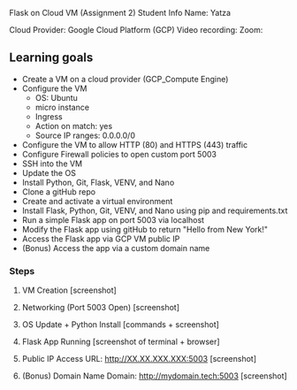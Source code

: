 Flask on Cloud VM (Assignment 2)
Student Info
Name: Yatza

Cloud Provider: Google Cloud Platform (GCP)
Video recording:
Zoom:
## Learning goals
- Create a VM on a cloud provider (GCP_Compute Engine)
- Configure the VM 
    - OS: Ubuntu
    - micro instance
    - Ingress
    - Action on match: yes
    - Source IP ranges: 0.0.0.0/0
- Configure the VM to allow HTTP (80) and HTTPS (443) traffic
- Configure Firewall policies to open custom port 5003
- SSH into the VM
- Update the OS
- Install Python, Git, Flask, VENV, and Nano
- Clone a gitHub repo
- Create and activate a virtual environment
- Install Flask, Python, Git, VENV, and Nano using pip and requirements.txt
- Run a simple Flask app on port 5003 via localhost
- Modify the Flask app using gitHub to return "Hello from New York!"
- Access the Flask app via GCP VM public IP
- (Bonus) Access the app via a custom domain name

### Steps
1. VM Creation
[screenshot]

2. Networking (Port 5003 Open)
[screenshot]

3. OS Update + Python Install
[commands + screenshot]

4. Flask App Running
[screenshot of terminal + browser]

5. Public IP Access
URL: http://XX.XX.XXX.XXX:5003
[screenshot]

6. (Bonus) Domain Name
Domain: http://mydomain.tech:5003
[screenshot]